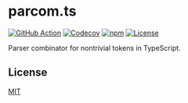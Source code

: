 # parcom.ts

[![GitHub Action](https://img.shields.io/github/actions/workflow/status/raviqqe/parcom.ts/test.yaml?branch=main&style=flat-square)](https://github.com/raviqqe/parcom.ts/actions)
[![Codecov](https://img.shields.io/codecov/c/github/raviqqe/parcom.ts.svg?style=flat-square)](https://codecov.io/gh/raviqqe/parcom.ts)
[![npm](https://img.shields.io/npm/v/@raviqqe/parcom?style=flat-square)](https://www.npmjs.com/package/@raviqqe/parcom)
[![License](https://img.shields.io/github/license/raviqqe/parcom.ts.svg?style=flat-square)](LICENSE)

Parser combinator for nontrivial tokens in TypeScript.

## License

[MIT](LICENSE)
